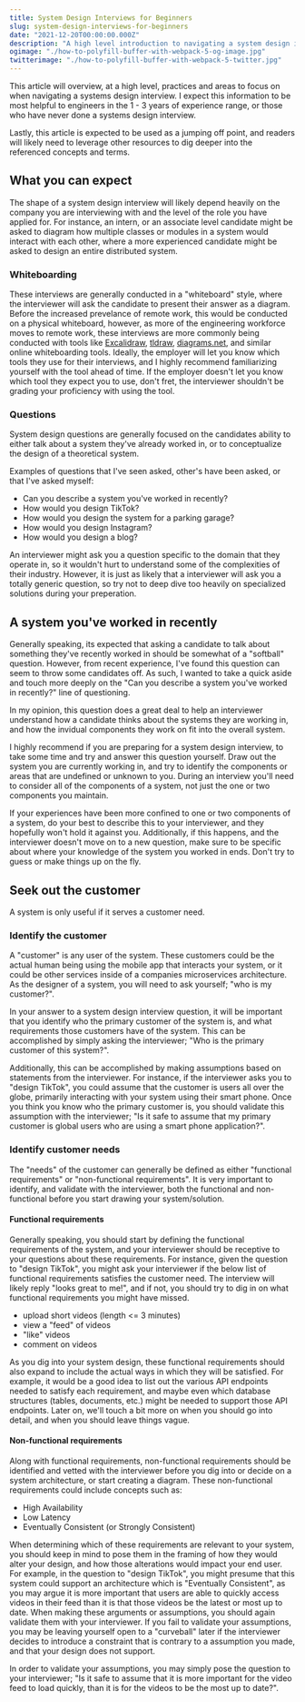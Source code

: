 ```yaml
---
title: System Design Interviews for Beginners
slug: system-design-interviews-for-beginners
date: "2021-12-20T00:00:00.000Z"
description: "A high level introduction to navigating a system design interview for beginners"
ogimage: "./how-to-polyfill-buffer-with-webpack-5-og-image.jpg"
twitterimage: "./how-to-polyfill-buffer-with-webpack-5-twitter.jpg"
---
```


This article will overview, at a high level, practices and areas to focus on when navigating a systems design interview. I expect this information to be most helpful to engineers in the 1 - 3 years of experience range, or those who have never done a systems design interview.

Lastly, this article is expected to be used as a jumping off point, and readers will likely need to leverage other resources to dig deeper into the referenced concepts and terms. 

## What you can expect

The shape of a system design interview will likely depend heavily on the company you are interviewing with and the level of the role you have applied for. For instance, an intern, or an associate level candidate might be asked to diagram how multiple classes or modules in a system would interact with each other, where a more experienced candidate might be asked to design an entire distributed system.

### Whiteboarding

These interviews are generally conducted in a "whiteboard" style, where the interviewer will ask the candidate to present their answer as a diagram. Before the increased prevelance of remote work, this would be conducted on a physical whiteboard, however, as more of the engineering workforce moves to remote work, these interviews are more commonly being conducted with tools like [Excalidraw](https://excalidraw.com), [tldraw](https://www.tldraw.com/), [diagrams.net](https://app.diagrams.net/), and similar online whiteboarding tools. Ideally, the employer will let you know which tools they use for their interviews, and I highly recommend familiarizing yourself with the tool ahead of time. If the employer doesn't let you know which tool they expect you to use, don't fret, the interviewer shouldn't be grading your proficiency with using the tool.

### Questions

System design questions are generally focused on the candidates ability to either talk about a system they've already worked in, or to conceptualize the design of a theoretical system.

Examples of questions that I've seen asked, other's have been asked, or that I've asked myself:

- Can you describe a system you've worked in recently?
- How would you design TikTok?
- How would you design the system for a parking garage?
- How would you design Instagram?
- How would you design a blog?

An interviewer might ask you a question specific to the domain that they operate in, so it wouldn't hurt to understand some of the complexities of their industry. However, it is just as likely that a interviewer will ask you a totally generic question, so try not to deep dive too heavily on specialized solutions during your preperation.

## A system you've worked in recently

Generally speaking, its expected that asking a candidate to talk about something they've recently worked in should be somewhat of a "softball" question. However, from recent experience, I've found this question can seem to throw some candidates off. As such, I wanted to take a quick aside and touch more deeply on the "Can you describe a system you've worked in recently?" line of questioning.

In my opinion, this question does a great deal to help an interviewer understand how a candidate thinks about the systems they are working in, and how the invidual components they work on fit into the overall system.

I highly recommend if you are preparing for a system design interview, to take some time and try and answer this question yourself. Draw out the system you are currently working in, and try to identify the components or areas that are undefined or unknown to you. During an interview you'll need to consider all of the components of a system, not just the one or two components you maintain.

If your experiences have been more confined to one or two components of a system, do your best to describe this to your interviewer, and they hopefully won't hold it against you. Additionally, if this happens, and the interviewer doesn't move on to a new question, make sure to be specific about where your knowledge of the system you worked in ends. Don't try to guess or make things up on the fly.

## Seek out the customer

A system is only useful if it serves a customer need.

### Identify the customer

A "customer" is any user of the system. These customers could be the actual human being using the mobile app that interacts your system, or it could be other services inside of a companies microservices architecture. As the designer of a system, you will need to ask yourself; "who is my customer?".

In your answer to a system design interview question, it will be important that you identify who the primary customer of the system is, and what requirements those customers have of the system. This can be accomplished by simply asking the interviewer; "Who is the primary customer of this system?".

Additionally, this can be accomplished by making assumptions based on statements from the interviewer. For instance, if the interviewer asks you to "design TikTok", you could assume that the customer is users all over the globe, primarily interacting with your system using their smart phone. Once you think you know who the primary customer is, you should validate this assumption with the interviewer; "Is it safe to assume that my primary customer is global users who are using a smart phone application?".

### Identify customer needs

The "needs" of the customer can generally be defined as either "functional requirements" or "non-functional requirements". It is very important to identify, and validate with the interviewer, both the functional and non-functional before you start drawing your system/solution.

#### Functional requirements

Generally speaking, you should start by defining the functional requirements of the system, and your interviewer should be receptive to your questions about these requirements. For instance, given the question to "design TikTok", you might ask your interviewer if the below list of functional requirements satisfies the customer need. The interview will likely reply "looks great to me!", and if not, you should try to dig in on what functional requirements you might have missed.

- upload short videos (length <= 3 minutes)
- view a "feed" of videos
- "like" videos
- comment on videos

As you dig into your system design, these functional requirements should also expand to include the actual ways in which they will be satisfied. For example, it would be a good idea to list out the various API endpoints needed to satisfy each requirement, and maybe even which database structures (tables, documents, etc.) might be needed to support those API endpoints. Later on, we'll touch a bit more on when you should go into detail, and when you should leave things vague.

#### Non-functional requirements

Along with functional requirements, non-functional requirements should be identified and vetted with the interviewer before you dig into or decide on a system architecture, or start creating a diagram. These non-functional requirements could include concepts such as:

- High Availability
- Low Latency
- Eventually Consistent (or Strongly Consistent)

When determining which of these requirements are relevant to your system, you should keep in mind to pose them in the framing of how they would alter your design, and how those alterations would impact your end user. For example, in the question to "design TikTok", you might presume that this system could support an architecture which is "Eventually Consistent", as you may argue it is more important that users are able to quickly access videos in their feed than it is that those videos be the latest or most up to date. When making these arguments or assumptions, you should again validate them with your interviewer. If you fail to validate your assumptions, you may be leaving yourself open to a "curveball" later if the interviewer decides to introduce a constraint that is contrary to a assumption you made, and that your design does not support.

In order to validate your assumptions, you may simply pose the question to your interviewer; "Is it safe to assume that it is more important for the video feed to load quickly, than it is for the videos to be the most up to date?".

